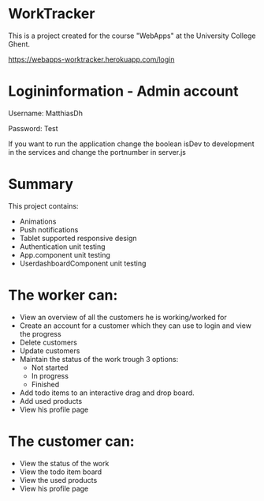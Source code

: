 WorkTracker
================
This is a project created for the course "WebApps" at the University College Ghent.

https://webapps-worktracker.herokuapp.com/login

Logininformation - Admin account
================
Username: MatthiasDh

Password: Test

If you want to run the application change the boolean isDev to development in the services and change the portnumber in server.js


Summary
================
This project contains:
  - Animations
  - Push notifications
  - Tablet supported responsive design
  - Authentication unit testing
  - App.component unit testing
  - UserdashboardComponent unit testing
  
The worker can:
================
  - View an overview of all the customers he is working/worked for
  - Create an account for a customer which they can use to login and view the progress
  - Delete customers
  - Update customers
  - Maintain the status of the work trough 3 options:
    - Not started
    - In progress
    - Finished
  - Add todo items to an interactive drag and drop board.
  - Add used products
  - View his profile page
  
The customer can:
================
  - View the status of the work
  - View the todo item board
  - View the used products
  - View his profile page
  
  

